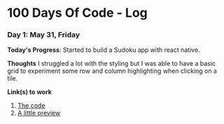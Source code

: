 # 100 Days Of Code - Log

### Day 1: May 31, Friday

**Today's Progress**: Started to build a Sudoku app with react native.

**Thoughts** I struggled a lot with the styling but I was able to have a basic grid to experiment some row and column highlighting when clicking on a tile.

**Link(s) to work**
1. [The code](https://github.com/ajabot/rn-sudoku)
2. [A little preview](https://twitter.com/AurelienJabot/status/1134634389680328704)

